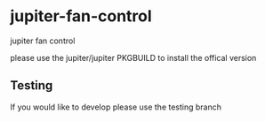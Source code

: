 # jupiter-fan-control
jupiter fan control

please use the jupiter/jupiter PKGBUILD to install the offical version

## Testing
If you would like to develop please use the testing branch 

